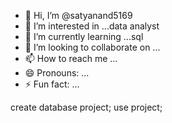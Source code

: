 - 👋 Hi, I’m @satyanand5169
- 👀 I’m interested in ...data analyst
- 🌱 I’m currently learning ...sql
- 💞️ I’m looking to collaborate on ...
- 📫 How to reach me ...
- 😄 Pronouns: ...
- ⚡ Fun fact: ...

create database project;
use project;

<!---
satyanand5169/satyanaalter table project rename column `call duration in minutes` to call_duration;
select * from project;
update project set call_timestamp =str_to_date(call_timestamp,"%m/%d/%Y");
select * from project;
update project set call_timestamp =date_format(call_timestamp,"%d-%m-%Y");
set autocommit=0;
update project set csat_score =NULL where csat_score=0;
-- find all the unique values from all column
select distinct customer_name from project; 
select distinct channel from project;
select distinct sentiment from project;
select distinct call_center from project;
select distinct city from project;
select distinct state from project;
select distinct reason from project;
select * from project;
select reason,count(*) as total_count from project group by reason order by 2 desc;
select sentiment,count(*) as total_count from project group by sentiment order by 2 desc;
select sentiment,count(*) as total_count,round((count(*)/(select count(*) from project))*100,2) as percentage from project group by sentiment order by 2 desc;
select sentiment,count(*) as total_count,round((count(*)/(select count(*) from project))*100,2) as percentage from project group by sentiment order by 2 desc;
-- negative call were around 52% where as positive calls were 22% and remaining were neutral 
select * from project;
select reason,count(*) as total_count,round((count(*)/(select count(*) from project))*100,2) as percentage from project group by reason;
select reason,count(*) as total_count,round((count(*)/(select count(*) from project))*100,1) as percentage from project group by reason;
 
 -- call for billing was about 71% where as for service outage and payments where 14% each
select channel,count(*) as total_count,round((count(*)/(select count(*) from project))*100,2) from project group by channel;
-- find the call center having maximum call
select call_center,count(*) as total_count,round((count(*)/(select count(*) from project))*100,2) from project group by call_center order by 3 desc;

-- Los Angeles got 41% of call which is highest among all the call centers
-- top 5 states-- 
select state,count(*) as total_calls from project group by state order by total_calls desc limit 5;
-- top 5 city
select city,count(*) as total_calls from project group by city order by total_calls desc limit 5;

-- to find the maximum call duration
select * from project;
select  distinct response_time,call_duration from project order by 2 desc;
-- maximum call_duration is of 45 minutes for all the response time
select  distinct sentiment,call_duration from project order by 2 desc;
-- find the top 5 customer based on csat score
select distinct customer_name,csat_score from project order by 2 desc limit 5;
-- find the top 5 customer based on call_duration
select distinct customer_name,call_duration from project order by 2 desc limit 5;

select channel,min(call_duration) as min_call_duration,max(call_duration) as max_call_duration,avg(call_duration) as avgerage_call_duration from project group by channel;

select sentiment,min(call_duration) as min_call_duration,max(call_duration) as max_call_duration,avg(call_duration) as avg_call_duration from project group by sentiment;

select reason,min(call_duration) as min_call_duration,max(call_duration) as max_call_duration,avg(call_duration) as avg_call_duration from project group by reason;

select call_center,min(call_duration) as min_call_duration,max(call_duration) as max_call_duration,avg(call_duration) as avg_call_duration from project group by call_center;

select channel,min(csat_score) as min_csat_score,max(csat_score) as max_csat_score,avg(csat_score) as avg_csat_score from project group by channel;

select sentiment,min(csat_score) as min_csat_score,max(csat_score) as max_csat_score,avg(csat_score) as avg_csat_score from project group by sentiment;

select reason,min(csat_score) as min_csat_score,max(csat_score) as max_csat_score,avg(csat_score) as avg_csat_score from project group by reason;

select call_center,min(csat_score) as min_csat_score,max(csat_score) as max_csat_score,avg(csat_score) as avg_csat_score from project group by call_center;

select year(call_timestamp),count(*) from project group by year(call_timestamp);
update project set call_timestamp =str(call_timestamp,"%m/%d/%Y");
select * from project;

update project set call_timestamp =date_format(call_timestamp,"%d-%m-%Y");

select * from project;
rollback;
update project set call_timestamp =date_format(call_timestamp,"%Y-%m-%d");

alter table project add column year varchar(100);
select * from project;
select year,sum(call_duration) from project group by year;
select year,avg(call_duration) from project group by year;
select * from project;
nd5169 is a ✨ special ✨ repository because its `README.md` (this file) appears on your GitHub profile.
You can click the Preview link to take a look at your changes.
--->
